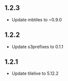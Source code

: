 ## 1.2.3

- Update mbtiles to ~0.9.0

## 1.2.2

- Update s3prefixes to 0.1.1

## 1.2.1

- Update tilelive to 5.12.2
